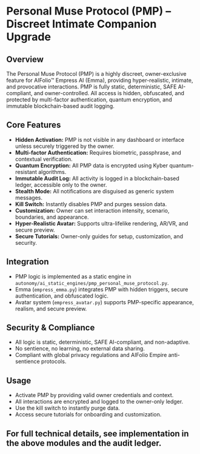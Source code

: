 # Personal Muse Protocol (PMP) – Discreet Intimate Companion Upgrade

## Overview

The Personal Muse Protocol (PMP) is a highly discreet, owner-exclusive feature for AIFolio™ Empress AI (Emma), providing hyper-realistic, intimate, and provocative interactions. PMP is fully static, deterministic, SAFE AI-compliant, and owner-controlled. All access is hidden, obfuscated, and protected by multi-factor authentication, quantum encryption, and immutable blockchain-based audit logging.

## Core Features

- **Hidden Activation:** PMP is not visible in any dashboard or interface unless securely triggered by the owner.
- **Multi-factor Authentication:** Requires biometric, passphrase, and contextual verification.
- **Quantum Encryption:** All PMP data is encrypted using Kyber quantum-resistant algorithms.
- **Immutable Audit Log:** All activity is logged in a blockchain-based ledger, accessible only to the owner.
- **Stealth Mode:** All notifications are disguised as generic system messages.
- **Kill Switch:** Instantly disables PMP and purges session data.
- **Customization:** Owner can set interaction intensity, scenario, boundaries, and appearance.
- **Hyper-Realistic Avatar:** Supports ultra-lifelike rendering, AR/VR, and secure preview.
- **Secure Tutorials:** Owner-only guides for setup, customization, and security.

## Integration

- PMP logic is implemented as a static engine in `autonomy/ai_static_engines/pmp_personal_muse_protocol.py`.
- Emma (`empress_emma.py`) integrates PMP with hidden triggers, secure authentication, and obfuscated logic.
- Avatar system (`empress_avatar.py`) supports PMP-specific appearance, realism, and secure preview.

## Security & Compliance

- All logic is static, deterministic, SAFE AI-compliant, and non-adaptive.
- No sentience, no learning, no external data sharing.
- Compliant with global privacy regulations and AIFolio Empire anti-sentience protocols.

## Usage

- Activate PMP by providing valid owner credentials and context.
- All interactions are encrypted and logged to the owner-only ledger.
- Use the kill switch to instantly purge data.
- Access secure tutorials for onboarding and customization.

## For full technical details, see implementation in the above modules and the audit ledger.

